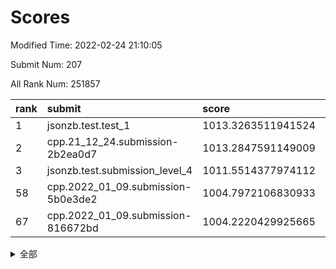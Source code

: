 # Scores

Modified Time: 2022-02-24 21:10:05

Submit Num: 207

All Rank Num: 251857

| rank |               submit               |       score        |       sigma        | pk_num |
| :--- | :--------------------------------- | :----------------- | :----------------- | :----- |
| 1    | jsonzb.test.test_1                 | 1013.3263511941524 | 0.8111355811179848 | 4862   |
| 2    | cpp.21_12_24.submission-2b2ea0d7   | 1013.2847591149009 | 0.8268620429574782 | 4866   |
| 3    | jsonzb.test.submission_level_4     | 1011.5514377974112 | 0.788424070096886  | 4867   |
| 58   | cpp.2022_01_09.submission-5b0e3de2 | 1004.7972106830933 | 0.7138909694435853 | 4867   |
| 67   | cpp.2022_01_09.submission-816672bd | 1004.2220429925665 | 0.7121820716887608 | 4866   |


<details>
<summary>全部</summary>

| rank |                 submit                 |       score        |       sigma        | pk_num |
| :--- | :------------------------------------- | :----------------- | :----------------- | :----- |
| 1    | jsonzb.test.test_1                     | 1013.3263511941524 | 0.8111355811179848 | 4862   |
| 2    | cpp.21_12_24.submission-2b2ea0d7       | 1013.2847591149009 | 0.8268620429574782 | 4866   |
| 3    | jsonzb.test.submission_level_4         | 1011.5514377974112 | 0.788424070096886  | 4867   |
| 4    | gobigger.level_3.submission_level_3_34 | 1011.4065488287641 | 0.7571120308827213 | 4869   |
| 5    | gobigger.level_3.submission_level_3_7  | 1011.1663572871041 | 0.7412943374558937 | 4869   |
| 6    | gobigger.level_3.submission_level_3_1  | 1011.0296700544129 | 0.7630045107280894 | 4868   |
| 7    | gobigger.level_3.submission_level_3_15 | 1010.9261207919067 | 0.7653454077512938 | 4865   |
| 8    | gobigger.level_3.submission_level_3_25 | 1010.7539093139775 | 0.7528433552866788 | 4864   |
| 9    | gobigger.level_3.submission_level_3_9  | 1010.685655116465  | 0.7425420331793482 | 4861   |
| 10   | gobigger.level_3.submission_level_3_36 | 1010.6266419230227 | 0.7528784129088072 | 4862   |
| 11   | gobigger.level_3.submission_level_3_43 | 1010.620688575881  | 0.763490462384492  | 4870   |
| 12   | gobigger.level_3.submission_level_3_21 | 1010.5921088058649 | 0.7660140840641709 | 4866   |
| 13   | gobigger.level_3.submission_level_3_27 | 1010.4659877571718 | 0.7612548527385291 | 4869   |
| 14   | gobigger.level_3.submission_level_3_45 | 1010.3957063524199 | 0.754480312755064  | 4873   |
| 15   | gobigger.level_3.submission_level_3_30 | 1010.3854699632451 | 0.745549969253778  | 4869   |
| 16   | gobigger.level_3.submission_level_3_17 | 1010.3656303129213 | 0.7432644550298669 | 4861   |
| 17   | gobigger.level_3.submission_level_3_35 | 1010.3266664087203 | 0.7788143128659908 | 4867   |
| 18   | gobigger.level_3.submission_level_3_37 | 1010.2781771598633 | 0.7833936335396251 | 4864   |
| 19   | gobigger.level_3.submission_level_3_38 | 1010.2287861686609 | 0.7532098161434518 | 4865   |
| 20   | gobigger.level_3.submission_level_3_0  | 1010.1832901118391 | 0.7370479844473121 | 4862   |
| 21   | gobigger.level_3.submission_level_3_40 | 1010.17825153898   | 0.7520233055541401 | 4866   |
| 22   | gobigger.level_3.submission_level_3_33 | 1010.0765750081983 | 0.7594261059300907 | 4868   |
| 23   | gobigger.level_3.submission_level_3_48 | 1010.0475580212704 | 0.7334907481703786 | 4868   |
| 24   | gobigger.level_3.submission_level_3_28 | 1010.0259439982856 | 0.7497162438290697 | 4871   |
| 25   | gobigger.level_3.submission_level_3_47 | 1010.0060373319013 | 0.7504296059464539 | 4867   |
| 26   | gobigger.level_3.submission_level_3_20 | 1009.9366968038229 | 0.7452065449639773 | 4865   |
| 27   | gobigger.level_3.submission_level_3_3  | 1009.9165432947248 | 0.7784855303136908 | 4866   |
| 28   | gobigger.level_3.submission_level_3_42 | 1009.8613799257951 | 0.7553152444028342 | 4863   |
| 29   | gobigger.level_3.submission_level_3_41 | 1009.8464029274337 | 0.7622568110406087 | 4867   |
| 30   | gobigger.level_3.submission_level_3_16 | 1009.70905704654   | 0.7585280870898199 | 4872   |
| 31   | gobigger.level_3.submission_level_3_29 | 1009.5633830015958 | 0.7430389227544969 | 4868   |
| 32   | gobigger.level_3.submission_level_3_6  | 1009.5277812503059 | 0.765160440840426  | 4868   |
| 33   | gobigger.level_3.submission_level_3_11 | 1009.4810605106674 | 0.7705810112741638 | 4862   |
| 34   | gobigger.level_3.submission_level_3_18 | 1009.4809139594785 | 0.7348174238957668 | 4869   |
| 35   | gobigger.level_3.submission_level_3_49 | 1009.4101540188932 | 0.773305201049712  | 4870   |
| 36   | gobigger.level_3.submission_level_3_4  | 1009.3366673525522 | 0.7583955231773463 | 4870   |
| 37   | gobigger.level_3.submission_level_3_10 | 1009.3012768617358 | 0.7547425812269669 | 4863   |
| 38   | gobigger.level_3.submission_level_3_46 | 1009.2992856591104 | 0.7485998044920418 | 4869   |
| 39   | gobigger.level_3.submission_level_3_13 | 1009.2722665046663 | 0.7519591115895143 | 4869   |
| 40   | gobigger.level_3.submission_level_3_2  | 1009.2482949270475 | 0.7399375520258841 | 4860   |
| 41   | gobigger.level_3.submission_level_3_24 | 1009.2164568268967 | 0.7469546840652646 | 4864   |
| 42   | gobigger.level_3.submission_level_3_23 | 1009.2120110362887 | 0.7561712935293883 | 4867   |
| 43   | gobigger.level_3.submission_level_3_12 | 1009.2111904198487 | 0.7587823700801393 | 4866   |
| 44   | gobigger.level_3.submission_level_3_31 | 1009.1108517021969 | 0.7625146510767912 | 4872   |
| 45   | gobigger.level_3.submission_level_3_19 | 1009.0163447644425 | 0.7549665063053328 | 4867   |
| 46   | gobigger.level_3.submission_level_3_8  | 1008.9403978438834 | 0.7482970176948809 | 4868   |
| 47   | gobigger.level_3.submission_level_3_32 | 1008.9069086919042 | 0.7382147831600568 | 4864   |
| 48   | gobigger.level_3.submission_level_3_14 | 1008.8355168470299 | 0.747011108740003  | 4867   |
| 49   | gobigger.level_3.submission_level_3_39 | 1008.5553378986899 | 0.7475948124570557 | 4873   |
| 50   | gobigger.level_3.submission_level_3_5  | 1008.2547796859361 | 0.7476824390921336 | 4871   |
| 51   | gobigger.level_3.submission_level_3_22 | 1008.2366138854716 | 0.7484887483011647 | 4869   |
| 52   | gobigger.level_3.submission_level_3_44 | 1008.0956412176381 | 0.7437448008126503 | 4870   |
| 53   | gobigger.level_3.submission_level_3_26 | 1007.8589655001275 | 0.7463957856964449 | 4871   |
| 54   | gobigger.level_1.submission_level_1_39 | 1005.2597614855481 | 0.7236209069106596 | 4869   |
| 55   | gobigger.level_1.submission_level_1_29 | 1004.9950291530839 | 0.7054002101634985 | 4867   |
| 56   | gobigger.level_1.submission_level_1_45 | 1004.9409267251824 | 0.7232928167455798 | 4867   |
| 57   | gobigger.level_1.submission_level_1_34 | 1004.8762372359138 | 0.7191431193008277 | 4869   |
| 58   | cpp.2022_01_09.submission-5b0e3de2     | 1004.7972106830933 | 0.7138909694435853 | 4867   |
| 59   | gobigger.level_1.submission_level_1_0  | 1004.5298733369465 | 0.7076754498298105 | 4859   |
| 60   | gobigger.level_1.submission_level_1_11 | 1004.4639381168852 | 0.7093030380995475 | 4867   |
| 61   | gobigger.level_1.submission_level_1_1  | 1004.3878131924632 | 0.7212878875208425 | 4864   |
| 62   | gobigger.level_1.submission_level_1_32 | 1004.362345364861  | 0.7271458218044285 | 4866   |
| 63   | gobigger.level_1.submission_level_1_2  | 1004.3534718153155 | 0.7089274783622417 | 4873   |
| 64   | gobigger.level_1.submission_level_1_31 | 1004.3106818279882 | 0.7151886518095778 | 4864   |
| 65   | gobigger.level_1.submission_level_1_6  | 1004.2702751973761 | 0.7198829191166157 | 4870   |
| 66   | gobigger.level_1.submission_level_1_18 | 1004.2372150745696 | 0.7205245397833467 | 4866   |
| 67   | cpp.2022_01_09.submission-816672bd     | 1004.2220429925665 | 0.7121820716887608 | 4866   |
| 68   | gobigger.level_1.submission_level_1_16 | 1003.9188710152488 | 0.7282423463328408 | 4869   |
| 69   | gobigger.level_1.submission_level_1_48 | 1003.8278104151539 | 0.7089133107036076 | 4865   |
| 70   | gobigger.level_1.submission_level_1_12 | 1003.7724921541154 | 0.7100119641499297 | 4868   |
| 71   | gobigger.level_1.submission_level_1_23 | 1003.7715689273737 | 0.7122977197093558 | 4865   |
| 72   | gobigger.level_1.submission_level_1_9  | 1003.711754663052  | 0.7186201304474437 | 4866   |
| 73   | gobigger.level_1.submission_level_1_26 | 1003.691046759612  | 0.7151751044682932 | 4868   |
| 74   | gobigger.level_1.submission_level_1_27 | 1003.6236953812521 | 0.7224930617350144 | 4868   |
| 75   | gobigger.level_1.submission_level_1_10 | 1003.5853219241548 | 0.7147135088534599 | 4865   |
| 76   | gobigger.level_1.submission_level_1_24 | 1003.5622146115927 | 0.7164866281197093 | 4871   |
| 77   | gobigger.level_1.submission_level_1_36 | 1003.5329933812569 | 0.7221081155137825 | 4868   |
| 78   | gobigger.level_1.submission_level_1_8  | 1003.4856549408163 | 0.7113331908211863 | 4869   |
| 79   | gobigger.level_1.submission_level_1_20 | 1003.4776983586092 | 0.7109788254413516 | 4869   |
| 80   | gobigger.level_1.submission_level_1_14 | 1003.463862270749  | 0.7136016205754554 | 4870   |
| 81   | gobigger.level_1.submission_level_1_30 | 1003.4620220618864 | 0.7286820245511991 | 4867   |
| 82   | gobigger.level_1.submission_level_1_47 | 1003.4435985266276 | 0.724695815885724  | 4871   |
| 83   | gobigger.level_1.submission_level_1_3  | 1003.4259822580024 | 0.7104828177582264 | 4863   |
| 84   | gobigger.level_1.submission_level_1_28 | 1003.3169274260275 | 0.708871380255043  | 4864   |
| 85   | gobigger.level_1.submission_level_1_4  | 1003.3058975195543 | 0.7152292344399093 | 4869   |
| 86   | gobigger.level_1.submission_level_1_46 | 1003.2489535981605 | 0.7150285826886569 | 4868   |
| 87   | gobigger.level_1.submission_level_1_7  | 1003.1703265218035 | 0.7059802564855395 | 4867   |
| 88   | gobigger.level_1.submission_level_1_35 | 1003.110298838109  | 0.7125071486464504 | 4865   |
| 89   | gobigger.level_1.submission_level_1_5  | 1003.1040831158929 | 0.7125579408835614 | 4866   |
| 90   | gobigger.level_1.submission_level_1_19 | 1003.0392034705056 | 0.7067765615910532 | 4869   |
| 91   | gobigger.level_1.submission_level_1_13 | 1003.0330907757508 | 0.7087589534066888 | 4873   |
| 92   | gobigger.level_1.submission_level_1_25 | 1002.9197439312816 | 0.7173611176774178 | 4871   |
| 93   | gobigger.level_1.submission_level_1_37 | 1002.9075291975436 | 0.7155215683458136 | 4867   |
| 94   | gobigger.level_1.submission_level_1_49 | 1002.8374856036024 | 0.7133194592064828 | 4870   |
| 95   | gobigger.level_1.submission_level_1_42 | 1002.784394166615  | 0.7209654145313292 | 4867   |
| 96   | gobigger.level_1.submission_level_1_21 | 1002.6251096887289 | 0.7164528680387328 | 4869   |
| 97   | gobigger.level_1.submission_level_1_17 | 1002.6003573524752 | 0.7163091598938776 | 4867   |
| 98   | gobigger.level_1.submission_level_1_38 | 1002.5937693465168 | 0.7171858614629683 | 4864   |
| 99   | gobigger.level_1.submission_level_1_43 | 1002.5888800601459 | 0.7142300047549126 | 4859   |
| 100  | gobigger.level_1.submission_level_1_22 | 1002.5493909262398 | 0.7234281529777298 | 4862   |
| 101  | gobigger.level_1.submission_level_1_44 | 1002.4686259940268 | 0.709331509892273  | 4865   |
| 102  | gobigger.level_1.submission_level_1_33 | 1002.4375390433214 | 0.7151234783102275 | 4865   |
| 103  | gobigger.level_1.submission_level_1_41 | 1002.3782779069496 | 0.7087771952658432 | 4870   |
| 104  | gobigger.level_1.submission_level_1_15 | 1002.3432547457111 | 0.7011755412963284 | 4869   |
| 105  | gobigger.level_1.submission_level_1_40 | 1002.0732057178705 | 0.7151662650054704 | 4863   |
| 106  | gobigger.random.submission_random_15   | 996.99242740617    | 0.7158234445662034 | 4868   |
| 107  | gobigger.random.submission_random_19   | 996.9727679653479  | 0.7091514833938553 | 4859   |
| 108  | gobigger.random.submission_random_41   | 996.9236696261709  | 0.7175071233504086 | 4868   |
| 109  | gobigger.random.submission_random_47   | 996.9204228588981  | 0.7058403515739208 | 4872   |
| 110  | gobigger.random.submission_random_3    | 996.8792384688085  | 0.7069847207062459 | 4866   |
| 111  | gobigger.random.submission_random_5    | 996.8752895607503  | 0.6901652218483483 | 4864   |
| 112  | gobigger.random.submission_random_32   | 996.6924210890237  | 0.7073391299058667 | 4871   |
| 113  | gobigger.random.submission_random_9    | 996.687903659433   | 0.7068530417303736 | 4870   |
| 114  | gobigger.random.submission_random_42   | 996.6624598100904  | 0.7054091665175999 | 4868   |
| 115  | gobigger.random.submission_random_30   | 996.659520766334   | 0.6941634446815509 | 4865   |
| 116  | gobigger.random.submission_random_1    | 996.6210961111741  | 0.7045369460590696 | 4864   |
| 117  | gobigger.random.submission_random_27   | 996.3830292737459  | 0.723138809929365  | 4862   |
| 118  | gobigger.random.submission_random_33   | 996.3446250684458  | 0.7191744649800447 | 4871   |
| 119  | gobigger.random.submission_random_22   | 996.3430728995652  | 0.7112605955837227 | 4873   |
| 120  | gobigger.random.submission_random_12   | 996.3340979445886  | 0.7076759851646476 | 4872   |
| 121  | gobigger.random.submission_random_21   | 996.3087660957625  | 0.7018434962270865 | 4870   |
| 122  | gobigger.random.submission_random_4    | 996.2591234917029  | 0.7345890007109903 | 4864   |
| 123  | gobigger.random.submission_random_0    | 996.2554422863741  | 0.7197000863619415 | 4867   |
| 124  | gobigger.random.submission_random_20   | 996.2498022468212  | 0.7108033385487452 | 4863   |
| 125  | gobigger.random.submission_random_48   | 996.2341242408261  | 0.7067721387333097 | 4870   |
| 126  | gobigger.random.submission_random_14   | 996.2225208759603  | 0.7174636514633547 | 4863   |
| 127  | gobigger.random.submission_random_49   | 996.2207119442992  | 0.7069420079812417 | 4861   |
| 128  | gobigger.random.submission_random_18   | 996.2162710116961  | 0.7089311271728133 | 4871   |
| 129  | gobigger.random.submission_random_37   | 996.1400879733898  | 0.7098030018091093 | 4866   |
| 130  | gobigger.random.submission_random_25   | 996.1127399660378  | 0.7085326978878326 | 4863   |
| 131  | gobigger.random.submission_random_29   | 996.0296793972875  | 0.7020485576930295 | 4860   |
| 132  | gobigger.random.submission_random_2    | 996.0014906947915  | 0.721264503911758  | 4862   |
| 133  | gobigger.random.submission_random_13   | 995.995455629046   | 0.710798653275067  | 4865   |
| 134  | gobigger.random.submission_random_43   | 995.9741568009106  | 0.7046565340378634 | 4871   |
| 135  | gobigger.random.submission_random_44   | 995.9740008575945  | 0.7058752488527513 | 4866   |
| 136  | gobigger.random.submission_random_39   | 995.935726028961   | 0.7116394312671438 | 4863   |
| 137  | gobigger.random.submission_random_7    | 995.9282132472495  | 0.7231166643274848 | 4867   |
| 138  | gobigger.random.submission_random_16   | 995.9187711831731  | 0.7175316744290895 | 4862   |
| 139  | gobigger.random.submission_random_23   | 995.8612552231053  | 0.7123425302472594 | 4861   |
| 140  | gobigger.random.submission_random_6    | 995.8383816227725  | 0.7264611824331163 | 4862   |
| 141  | gobigger.random.submission_random_35   | 995.7893836338171  | 0.7168916989001257 | 4870   |
| 142  | gobigger.random.submission_random_8    | 995.75286706082    | 0.7183058336031188 | 4865   |
| 143  | gobigger.random.submission_random_26   | 995.5969635004337  | 0.7134805139362532 | 4870   |
| 144  | gobigger.random.submission_random_24   | 995.565535887134   | 0.7149258752417834 | 4866   |
| 145  | gobigger.random.submission_random_36   | 995.4008737258334  | 0.695961932990193  | 4868   |
| 146  | gobigger.random.submission_random_11   | 995.3993583021984  | 0.7171170969545176 | 4866   |
| 147  | gobigger.random.submission_random_45   | 995.3565929867412  | 0.70401874233708   | 4864   |
| 148  | gobigger.random.submission_random_10   | 995.2524353711943  | 0.7104858837598962 | 4867   |
| 149  | gobigger.random.submission_random_28   | 995.2351814833945  | 0.7166985874749457 | 4864   |
| 150  | gobigger.random.submission_random_38   | 995.0220935448529  | 0.7158774632072806 | 4864   |
| 151  | gobigger.random.submission_random_34   | 994.9660367407972  | 0.7121100775629237 | 4867   |
| 152  | gobigger.random.submission_random_31   | 994.9437244333329  | 0.7240492957937189 | 4869   |
| 153  | gobigger.random.submission_random_17   | 994.9147950184189  | 0.7099643110698787 | 4874   |
| 154  | gobigger.random.submission_random_40   | 994.6750780110701  | 0.7053791682461116 | 4870   |
| 155  | gobigger.random.submission_random_46   | 994.6025698927215  | 0.7054523156252996 | 4867   |
| 156  | gobigger.level_2.submission_level_2_4  | 993.8072082422184  | 0.723482607702706  | 4864   |
| 157  | gobigger.level_2.submission_level_2_22 | 993.6490183017285  | 0.7341321889220607 | 4869   |
| 158  | gobigger.level_2.submission_level_2_5  | 993.4220428756377  | 0.7434795033806868 | 4870   |
| 159  | gobigger.level_2.submission_level_2_20 | 993.1320465086915  | 0.7351596647400864 | 4870   |
| 160  | gobigger.level_2.submission_level_2_10 | 993.0760108522658  | 0.7350426780449406 | 4864   |
| 161  | gobigger.level_2.submission_level_2_9  | 993.0710017700302  | 0.7381908915138239 | 4863   |
| 162  | gobigger.level_2.submission_level_2_7  | 992.9975260265587  | 0.7362854239457068 | 4867   |
| 163  | gobigger.level_2.submission_level_2_12 | 992.9301346360186  | 0.7374856416445438 | 4866   |
| 164  | gobigger.level_2.submission_level_2_48 | 992.8690978035512  | 0.7398252132064158 | 4866   |
| 165  | gobigger.level_2.submission_level_2_44 | 992.7798022825418  | 0.733540066089036  | 4861   |
| 166  | gobigger.level_2.submission_level_2_6  | 992.6951081434516  | 0.7210499266760303 | 4863   |
| 167  | gobigger.level_2.submission_level_2_18 | 992.677538680495   | 0.7406334256298925 | 4866   |
| 168  | gobigger.level_2.submission_level_2_24 | 992.6448551162493  | 0.7353837230953606 | 4868   |
| 169  | gobigger.level_2.submission_level_2_39 | 992.6429744442067  | 0.750937453852049  | 4871   |
| 170  | gobigger.level_2.submission_level_2_49 | 992.6141323743489  | 0.7383796779269459 | 4868   |
| 171  | gobigger.level_2.submission_level_2_19 | 992.5465336619538  | 0.7266698563518503 | 4869   |
| 172  | gobigger.level_2.submission_level_2_0  | 992.5223404900526  | 0.7343336373748839 | 4869   |
| 173  | gobigger.level_2.submission_level_2_2  | 992.3987097772156  | 0.7236638145276248 | 4868   |
| 174  | gobigger.level_2.submission_level_2_43 | 992.3190008526353  | 0.7530451390966553 | 4858   |
| 175  | gobigger.level_2.submission_level_2_37 | 992.2905400019547  | 0.7344831301101076 | 4863   |
| 176  | gobigger.level_2.submission_level_2_23 | 992.2093983444427  | 0.7511871570330969 | 4865   |
| 177  | gobigger.level_2.submission_level_2_32 | 992.1674982568154  | 0.744854976324535  | 4866   |
| 178  | gobigger.level_2.submission_level_2_30 | 991.9908115495546  | 0.753248827784835  | 4867   |
| 179  | gobigger.level_2.submission_level_2_36 | 991.9699296095054  | 0.7327953302249628 | 4869   |
| 180  | gobigger.level_2.submission_level_2_31 | 991.9183257742695  | 0.7497271139228034 | 4870   |
| 181  | gobigger.level_2.submission_level_2_28 | 991.8765144419211  | 0.7387660810880047 | 4864   |
| 182  | gobigger.level_2.submission_level_2_46 | 991.8635838873352  | 0.7502701996628384 | 4871   |
| 183  | gobigger.level_2.submission_level_2_21 | 991.8371527473345  | 0.7430843777653875 | 4871   |
| 184  | gobigger.level_2.submission_level_2_25 | 991.7976748009943  | 0.7426114292276704 | 4866   |
| 185  | gobigger.level_2.submission_level_2_45 | 991.7621463260136  | 0.754734185009982  | 4871   |
| 186  | gobigger.level_2.submission_level_2_41 | 991.7339585691057  | 0.7550861678943226 | 4872   |
| 187  | gobigger.level_2.submission_level_2_15 | 991.7282905152576  | 0.7738152409494178 | 4868   |
| 188  | gobigger.level_2.submission_level_2_47 | 991.7034651567728  | 0.7337353551431086 | 4872   |
| 189  | gobigger.level_2.submission_level_2_34 | 991.6754750007958  | 0.7556768580935792 | 4867   |
| 190  | gobigger.level_2.submission_level_2_1  | 991.6489622895733  | 0.7495359887138666 | 4873   |
| 191  | gobigger.level_2.submission_level_2_3  | 991.6332436342537  | 0.7612428293847893 | 4866   |
| 192  | gobigger.level_2.submission_level_2_8  | 991.6212418960438  | 0.748721907978637  | 4867   |
| 193  | gobigger.level_2.submission_level_2_16 | 991.6133894372302  | 0.7545229281818869 | 4868   |
| 194  | gobigger.level_2.submission_level_2_17 | 991.54974402053    | 0.7634343150380335 | 4866   |
| 195  | gobigger.level_2.submission_level_2_40 | 991.5140356822967  | 0.7517161363070703 | 4865   |
| 196  | gobigger.level_2.submission_level_2_27 | 991.4307344343434  | 0.7564693640130322 | 4869   |
| 197  | gobigger.level_2.submission_level_2_14 | 991.2610443549153  | 0.7526568622536444 | 4868   |
| 198  | gobigger.level_2.submission_level_2_38 | 991.1868680195173  | 0.7413758475760156 | 4868   |
| 199  | gobigger.level_2.submission_level_2_29 | 991.1282446019453  | 0.7485294267438796 | 4866   |
| 200  | gobigger.level_2.submission_level_2_13 | 991.0892003463657  | 0.7766855200411248 | 4864   |
| 201  | gobigger.level_2.submission_level_2_42 | 990.9574546302944  | 0.7536570171693378 | 4866   |
| 202  | gobigger.level_2.submission_level_2_33 | 990.9242354733716  | 0.7521076984860563 | 4865   |
| 203  | gobigger.level_2.submission_level_2_35 | 990.8623421727692  | 0.7627369274653139 | 4865   |
| 204  | gobigger.level_2.submission_level_2_11 | 990.5712467909854  | 0.767118075077401  | 4864   |
| 205  | gobigger.level_2.submission_level_2_26 | 990.1428009247356  | 0.775436247291241  | 4860   |
| 206  | gobigger.none.submission_none_1        | 977.3598451942139  | 1.3880708366787886 | 4863   |
| 207  | gobigger.none.submission_none_0        | 975.837279397067   | 1.4994449966724661 | 4871   |

</details>
